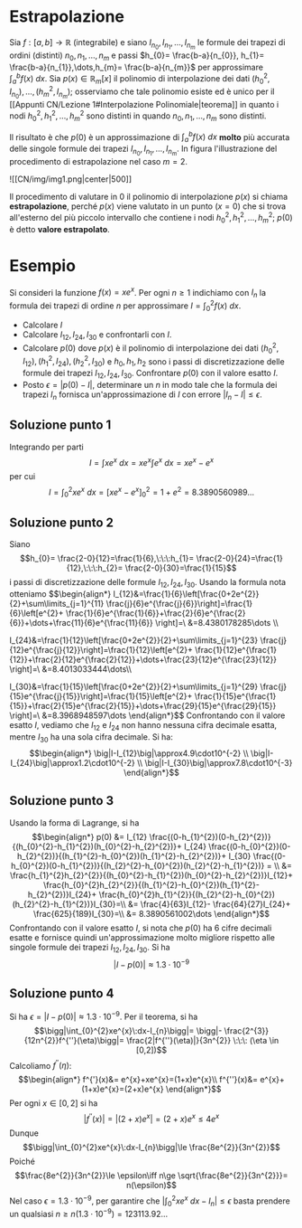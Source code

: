 # Estrapolazione

Sia $f:[a,b]\to \mathbb R$ (integrabile) e siano $I_{n_{0}},I_{n_{1}} ,\dots,I_{n_{m}}$ le formule dei trapezi di ordini (distinti) $n_{0}, n_{1},\dots,n_{m}$ e passi $h_{0}= \frac{b-a}{n_{0}}, h_{1}= \frac{b-a}{n_{1}},\dots,h_{m}= \frac{b-a}{n_{m}}$ per approssimare $\int_{a}^{b}f(x)\:dx$. Sia $p(x)\in \mathbb R_{m}[x]$ il polinomio di interpolazione dei dati $(h_{0}^{2},I_{n_{0}}),\dots,(h_{m}^{2},I_{n_{m}})$; osserviamo che tale polinomio esiste ed è unico per il [[Appunti CN/Lezione 1#Interpolazione Polinomiale|teorema]] in quanto i nodi $h_{0}^{2},h_{1}^{2},\dots,h_{m}^{2}$ sono distinti in quando $n_{0}, n_{1},\dots,n_{m}$ sono distinti.

Il risultato è che $p(0)$ è un approssimazione di $\int_{a}^{b}f(x)\:dx$ **molto** più accurata delle singole formule dei trapezi $I_{n_{0}},I_{n_{1}} ,\dots,I_{n_{m}}$. In figura l'illustrazione del procedimento di estrapolazione nel caso $m=2$.

![[CN/img/img1.png|center|500]]

Il procedimento di valutare in $0$ il polinomio di interpolazione $p(x)$ si chiama **estrapolazione**, perché $p(x)$ viene valutato in un punto ($x=0$) che si trova all'esterno del più piccolo intervallo che contiene i nodi $h_{0}^{2},h_{1}^{2},\dots,h_{m}^{2}$; $p(0)$ è detto **valore estrapolato**. 

# Esempio

Si consideri la funzione $f(x)=xe^x$. Per ogni $n \ge 1$ indichiamo con $I_{n}$ la formula dei trapezi di ordine $n$ per approssimare $I=\int_{0}^{2}f(x)\:dx$.
- Calcolare $I$
- Calcolare $I_{12},I_{24},I_{30}$ e confrontarli con $I$.
- Calcolare $p(0)$ dove $p(x)$ è il polinomio di interpolazione dei dati $(h_{0}^{2},I_{12}),(h_{1}^{2},I_{24}),(h_{2}^{2},I_{30})$ e $h_0,h_1,h_2$ sono i passi di discretizzazione delle formule dei trapezi $I_{12},I_{24},I_{30}$. Confrontare $p(0)$ con il valore esatto $I$.
- Posto $\epsilon=\big|p(0)-I\big|$, determinare un $n$ in modo tale che la formula dei trapezi $I_{n}$ fornisca un'approssimazione di $I$ con errore $\big|I_{n}-I\big|\le \epsilon$.

## Soluzione punto 1

Integrando per parti $$I=\int xe^{x}\:dx=xe^{x}\int e^x\:dx=xe^{x}-e^{x}$$per cui $$I=\int_{0}^{2} xe^{x}\:dx=\bigg[xe^{x}-e^{x}\bigg]_{0}^{2}=1+e^2=8.3890560989\dots$$
## Soluzione punto 2

Siano $$h_{0}= \frac{2-0}{12}=\frac{1}{6},\:\:\:h_{1}= \frac{2-0}{24}=\frac{1}{12},\:\:\:h_{2}= \frac{2-0}{30}=\frac{1}{15}$$ i passi di discretizzazione delle formule $I_{12},I_{24},I_{30}$. Usando la formula nota otteniamo $$\begin{align*}
I_{12}&=\frac{1}{6}\left[\frac{0+2e^{2}}{2}+\sum\limits_{j=1}^{11} \frac{j}{6}e^{\frac{j}{6}}\right]=\frac{1}{6}\left[e^{2}+ \frac{1}{6}e^{\frac{1}{6}}+\frac{2}{6}e^{\frac{2}{6}}+\dots+\frac{11}{6}e^{\frac{11}{6}} \right]=\\
&=8.4380178285\dots \\\\

I_{24}&=\frac{1}{12}\left[\frac{0+2e^{2}}{2}+\sum\limits_{j=1}^{23} \frac{j}{12}e^{\frac{j}{12}}\right]=\frac{1}{12}\left[e^{2}+ \frac{1}{12}e^{\frac{1}{12}}+\frac{2}{12}e^{\frac{2}{12}}+\dots+\frac{23}{12}e^{\frac{23}{12}} \right]=\\
&=8.4013033444\dots\\\\

I_{30}&=\frac{1}{15}\left[\frac{0+2e^{2}}{2}+\sum\limits_{j=1}^{29} \frac{j}{15}e^{\frac{j}{15}}\right]=\frac{1}{15}\left[e^{2}+ \frac{1}{15}e^{\frac{1}{15}}+\frac{2}{15}e^{\frac{2}{15}}+\dots+\frac{29}{15}e^{\frac{29}{15}} \right]=\\
&=8.3968948597\dots
\end{align*}$$ Confrontando con il valore esatto $I$, vediamo che $I_{12}$ e $I_{24}$ non hanno nessuna cifra decimale esatta, mentre $I_{30}$ ha una sola cifra decimale. Si ha: $$\begin{align*}
\big|I-I_{12}\big|\approx4.9\cdot10^{-2} \\
\big|I-I_{24}\big|\approx1.2\cdot10^{-2} \\
\big|I-I_{30}\big|\approx7.8\cdot10^{-3} 
\end{align*}$$
## Soluzione punto 3

Usando la forma di Lagrange, si ha $$\begin{align*}
p(0) &= I_{12} \frac{(0-h_{1}^{2})(0-h_{2}^{2})}{(h_{0}^{2}-h_{1}^{2})(h_{0}^{2}-h_{2}^{2})}+ I_{24} \frac{(0-h_{0}^{2})(0-h_{2}^{2})}{(h_{1}^{2}-h_{0}^{2})(h_{1}^{2}-h_{2}^{2})}+ I_{30} \frac{(0-h_{0}^{2})(0-h_{1}^{2})}{(h_{2}^{2}-h_{0}^{2})(h_{2}^{2}-h_{1}^{2})} = \\
&= \frac{h_{1}^{2}h_{2}^{2}}{(h_{0}^{2}-h_{1}^{2})(h_{0}^{2}-h_{2}^{2})}I_{12}+ \frac{h_{0}^{2}h_{2}^{2}}{(h_{1}^{2}-h_{0}^{2})(h_{1}^{2}-h_{2}^{2})}I_{24}+ \frac{h_{0}^{2}h_{1}^{2}}{(h_{2}^{2}-h_{0}^{2})(h_{2}^{2}-h_{1}^{2})}I_{30}=\\
&= \frac{4}{63}I_{12}- \frac{64}{27}I_{24}+ \frac{625}{189}I_{30}=\\
&= 8.3890561002\dots
\end{align*}$$ Confrontando con il valore esatto $I$, si nota che $p(0)$ ha 6 cifre decimali esatte e fornisce quindi un'approssimazione molto migliore rispetto alle singole formule dei trapezi $I_{12},I_{24},I_{30}$. Si ha $$\big|I-p(0)\big|\approx1.3\cdot10^{-9}$$
## Soluzione punto 4

Si ha $\epsilon=\big|I-p(0)\big|\approx1.3\cdot10^{-9}$. Per il teorema, si ha $$\bigg|\int_{0}^{2}xe^{x}\:dx-I_{n}\bigg|= \bigg|- \frac{2^{3}}{12n^{2}}f^{''}(\eta)\bigg|= \frac{2|f^{''}(\eta)|}{3n^{2}} \:\:\: (\eta \in [0,2])$$ Calcoliamo $f^{''}(\eta)$: $$\begin{align*}
f^{'}(x)&= e^{x}+xe^{x}=(1+x)e^{x}\\
f^{''}(x)&= e^{x}+(1+x)e^{x}=(2+x)e^{x}
\end{align*}$$ Per ogni $x\in [0,2]$ si ha $$|f^{''}(x)|=|(2+x)e^{x}|=(2+x)e^{x}\le4e^{x}$$
Dunque $$\bigg|\int_{0}^{2}xe^{x}\:dx-I_{n}\bigg|\le \frac{8e^{2}}{3n^{2}}$$
Poiché $$\frac{8e^{2}}{3n^{2}}\le \epsilon\iff n\ge \sqrt{\frac{8e^{2}}{3n^{2}}}= n(\epsilon)$$Nel caso $\epsilon=1.3\cdot10^{-9}$, per garantire che $\bigg|\int_{0}^{2}xe^{x}\:dx-I_{n}\bigg|\le \epsilon$ basta prendere un qualsiasi $n\ge n(1.3\cdot 10^{-9})=123113.92\dots$